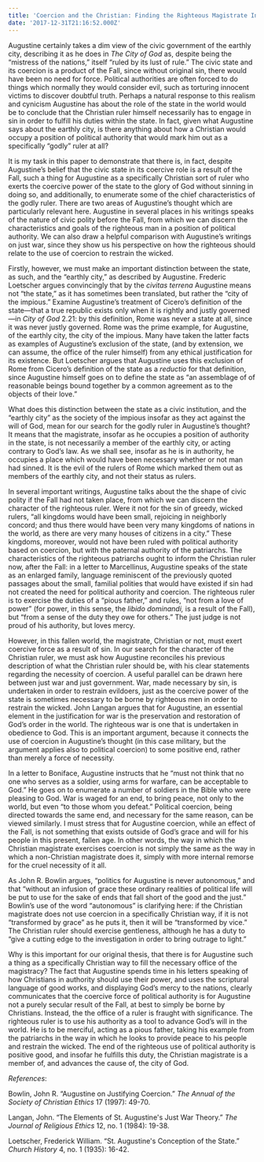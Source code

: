 ```yaml
---
title: 'Coercion and the Christian: Finding the Righteous Magistrate In the Political Thought of Augustine'
date: '2017-12-31T21:16:52.000Z'
---
```


Augustine certainly takes a dim view of the civic government of the earthly city, describing it as he does in _The City of God_ as, despite being the “mistress of the nations,” itself “ruled by its lust of rule.” The civic state and its coercion is a product of the Fall, since without original sin, there would have been no need for force. Political authorities are often forced to do things which normally they would consider evil, such as torturing innocent victims to discover doubtful truth. Perhaps a natural response to this realism and cynicism Augustine has about the role of the state in the world would be to conclude that the Christian ruler himself necessarily has to engage in sin in order to fulfill his duties within the state. In fact, given what Augustine says about the earthly city, is there anything about how a Christian would occupy a position of political authority that would mark him out as a specifically “godly” ruler at all?

It is my task in this paper to demonstrate that there is, in fact, despite Augustine’s belief that the civic state in its coercive role is a result of the Fall, such a thing for Augustine as a specifically Christian sort of ruler who exerts the coercive power of the state to the glory of God without sinning in doing so, and additionally, to enumerate some of the chief characteristics of the godly ruler. There are two areas of Augustine’s thought which are particularly relevant here. Augustine in several places in his writings speaks of the nature of civic polity before the Fall, from which we can discern the characteristics and goals of the righteous man in a position of political authority. We can also draw a helpful comparison with Augustine’s writings on just war, since they show us his perspective on how the righteous should relate to the use of coercion to restrain the wicked.

Firstly, however, we must make an important distinction between the state, as such, and the “earthly city,” as described by Augustine. Frederic Loetscher argues convincingly that by the _civitas terrena_ Augustine means not “the state,” as it has sometimes been translated, but rather the “city of the impious.” Examine Augustine’s treatment of Cicero’s definition of the state—that a true republic exists only when it is rightly and justly governed—in _City of God_ 2.21: by this definition, Rome was never a state at all, since it was never justly governed. Rome was the prime example, for Augustine, of the earthly city, the city of the impious. Many have taken the latter facts as examples of Augustine’s exclusion of the state, (and by extension, we can assume, the office of the ruler himself) from any ethical justification for its existence. But Loetscher argues that Augustine uses this exclusion of Rome from Cicero’s definition of the state as a _reductio_ for that definition, since Augustine himself goes on to define the state as “an assemblage of of reasonable beings bound together by a common agreement as to the objects of their love.”

What does this distinction between the state as a civic institution, and the “earthly city” as the society of the impious insofar as they act against the will of God, mean for our search for the godly ruler in Augustine’s thought? It means that the magistrate, insofar as he occupies a position of authority in the state, is not necessarily a member of the earthly city, or acting contrary to God’s law. As we shall see, insofar as he is in authority, he occupies a place which would have been necessary whether or not man had sinned. It is the evil of the rulers of Rome which marked them out as members of the earthly city, and not their status as rulers.

In several important writings, Augustine talks about the the shape of civic polity if the Fall had not taken place, from which we can discern the character of the righteous ruler. Were it not for the sin of greedy, wicked rulers, “all kingdoms would have been small, rejoicing in neighborly concord; and thus there would have been very many kingdoms of nations in the world, as there are very many houses of citizens in a city.” These kingdoms, moreover, would not have been ruled with political authority based on coercion, but with the paternal authority of the patriarchs. The characteristics of the righteous patriarchs ought to inform the Christian ruler now, after the Fall: in a letter to Marcellinus, Augustine speaks of the state as an enlarged family, language reminiscent of the previously quoted passages about the small, familial polities that would have existed if sin had not created the need for political authority and coercion. The righteous ruler is to exercise the duties of a “pious father,” and rules, “not from a love of power” (for power, in this sense, the _libido dominandi,_ is a result of the Fall), but “from a sense of the duty they owe for others.” The just judge is not proud of his authority, but loves mercy.

However, in this fallen world, the magistrate, Christian or not, must exert coercive force as a result of sin. In our search for the character of the Christian ruler, we must ask how Augustine reconciles his previous description of what the Christian ruler should be, with his clear statements regarding the necessity of coercion. A useful parallel can be drawn here between just war and just government. War, made necessary by sin, is undertaken in order to restrain evildoers, just as the coercive power of the state is sometimes necessary to be borne by righteous men in order to restrain the wicked. John Langan argues that for Augustine, an essential element in the justification for war is the preservation and restoration of God’s order in the world. The righteous war is one that is undertaken in obedience to God. This is an important argument, because it connects the use of coercion in Augustine’s thought (in this case military, but the argument applies also to political coercion) to some positive end, rather than merely a force of necessity.

In a letter to Boniface, Augustine instructs that he “must not think that no one who serves as a soldier, using arms for warfare, can be acceptable to God.” He goes on to enumerate a number of soldiers in the Bible who were pleasing to God. War is waged for an end, to bring peace, not only to the world, but even “to those whom you defeat.” Political coercion, being directed towards the same end, and necessary for the same reason, can be viewed similarly. I must stress that for Augustine coercion, while an effect of the Fall, is not something that exists outside of God’s grace and will for his people in this present, fallen age. In other words, the way in which the Christian magistrate exercises coercion is not simply the same as the way in which a non-Christian magistrate does it, simply with more internal remorse for the cruel necessity of it all.

As John R. Bowlin argues, “politics for Augustine is never autonomous,” and that “without an infusion of grace these ordinary realities of political life will be put to use for the sake of ends that fall short of the good and the just.” Bowlin’s use of the word “autonomous” is clarifying here: if the Christian magistrate does not use coercion in a specifically Christian way, if it is not “transformed by grace” as he puts it, then it will be “transformed by vice.” The Christian ruler should exercise gentleness, although he has a duty to “give a cutting edge to the investigation in order to bring outrage to light.”

Why is this important for our original thesis, that there is for Augustine such a thing as a specifically Christian way to fill the necessary office of the magistracy? The fact that Augustine spends time in his letters speaking of how Christians in authority should use their power, and uses the scriptural language of good works, and displaying God’s mercy to the nations, clearly communicates that the coercive force of political authority is for Augustine not a purely secular result of the Fall, at best to simply be borne by Christians. Instead, the the office of a ruler is fraught with significance. The righteous ruler is to use his authority as a tool to advance God’s will in the world. He is to be merciful, acting as a pious father, taking his example from the patriarchs in the way in which he looks to provide peace to his people and restrain the wicked. The end of the righteous use of political authority is positive good, and insofar he fulfills this duty, the Christian magistrate is a member of, and advances the cause of, the city of God.

_References_:

Bowlin, John R. “Augustine on Justifying Coercion.” _The Annual of the Society of Christian Ethics_ 17 (1997): 49-70.

Langan, John. “The Elements of St. Augustine's Just War Theory.” _The Journal of Religious Ethics_ 12, no. 1 (1984): 19-38.

Loetscher, Frederick William. “St. Augustine's Conception of the State.” _Church History_ 4, no. 1 (1935): 16-42.

